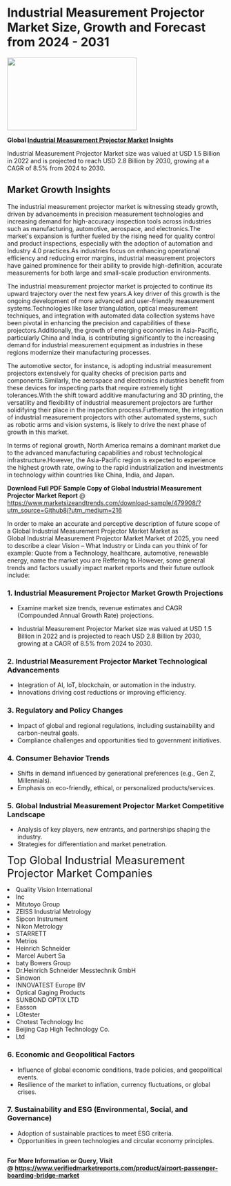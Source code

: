 <H1>Industrial Measurement Projector Market Size, Growth and Forecast from 2024 - 2031</H1><img class="aligncenter size-medium wp-image-584254" src="https://thirdeyenews.in/wp-content/uploads/2024/09/Global-Market-Research-300x168.jpeg" alt="" width="300" height="168" /><p><strong>Global&nbsp;<a href="https://www.marketsizeandtrends.com/download-sample/479908/?utm_source=Github8j?utm_medium=216">Industrial Measurement Projector Market</a> Insights</strong></p><p>Industrial Measurement Projector Market size was valued at USD 1.5 Billion in 2022 and is projected to reach USD 2.8 Billion by 2030, growing at a CAGR of 8.5% from 2024 to 2030.</p><p><h2>Market Growth Insights</h2> <p>The industrial measurement projector market is witnessing steady growth, driven by advancements in precision measurement technologies and increasing demand for high-accuracy inspection tools across industries such as manufacturing, automotive, aerospace, and electronics.The market's expansion is further fueled by the rising need for quality control and product inspections, especially with the adoption of automation and Industry 4.0 practices.As industries focus on enhancing operational efficiency and reducing error margins, industrial measurement projectors have gained prominence for their ability to provide high-definition, accurate measurements for both large and small-scale production environments.</p> <p>The industrial measurement projector market is projected to continue its upward trajectory over the next few years.A key driver of this growth is the ongoing development of more advanced and user-friendly measurement systems.Technologies like laser triangulation, optical measurement techniques, and integration with automated data collection systems have been pivotal in enhancing the precision and capabilities of these projectors.Additionally, the growth of emerging economies in Asia-Pacific, particularly China and India, is contributing significantly to the increasing demand for industrial measurement equipment as industries in these regions modernize their manufacturing processes.</p> <p>The automotive sector, for instance, is adopting industrial measurement projectors extensively for quality checks of precision parts and components.Similarly, the aerospace and electronics industries benefit from these devices for inspecting parts that require extremely tight tolerances.With the shift toward additive manufacturing and 3D printing, the versatility and flexibility of industrial measurement projectors are further solidifying their place in the inspection process.Furthermore, the integration of industrial measurement projectors with other automated systems, such as robotic arms and vision systems, is likely to drive the next phase of growth in this market.</p> <p>In terms of regional growth, North America remains a dominant market due to the advanced manufacturing capabilities and robust technological infrastructure.However, the Asia-Pacific region is expected to experience the highest growth rate, owing to the rapid industrialization and investments in technology within countries like China, India, and Japan.</p> <p><span class=""><strong>Download Full PDF Sample Copy of Global Industrial Measurement Projector Market Report</strong> @ <a href="https://www.marketsizeandtrends.com/download-sample/479908/?utm_source=Github8j?utm_medium=216" target="_blank">https://www.marketsizeandtrends.com/download-sample/479908/?utm_source=Github8j?utm_medium=216</a></span></p><p>In order to make an accurate and perceptive description of future scope of a Global&nbsp;Industrial Measurement Projector Market Market as Global&nbsp;Industrial Measurement Projector Market Market of 2025, you need to describe a clear Vision &ndash; What Industry or Linda can you think of for example: Quote from a Technology, healthcare, automotive, renewable energy, name the market you are Reffering to.However, some general trends and factors usually impact market reports and their future outlook include:</p><h3>1.&nbsp;<strong>Industrial Measurement Projector Market Growth Projections</strong></h3><ul><li>Examine market size trends, revenue estimates and CAGR (Compounded Annual Growth Rate) projections.</li><li><p>Industrial Measurement Projector Market size was valued at USD 1.5 Billion in 2022 and is projected to reach USD 2.8 Billion by 2030, growing at a CAGR of 8.5% from 2024 to 2030.</p></li></ul><h3>2.&nbsp;<strong>Industrial Measurement Projector Market Technological Advancements</strong></h3><ul><li>Integration of AI, IoT, blockchain, or automation in the industry.</li><li>Innovations driving cost reductions or improving efficiency.</li></ul><h3>3.&nbsp;<strong>Regulatory and Policy Changes</strong></h3><ul><li>Impact of global and regional regulations, including sustainability and carbon-neutral goals.</li><li>Compliance challenges and opportunities tied to government initiatives.</li></ul><h3>4.&nbsp;<strong>Consumer Behavior Trends</strong></h3><ul><li>Shifts in demand influenced by generational preferences (e.g., Gen Z, Millennials).</li><li>Emphasis on eco-friendly, ethical, or personalized products/services.</li></ul><h3>5.&nbsp;<strong>Global Industrial Measurement Projector Market Competitive Landscape</strong></h3><ul><li>Analysis of key players, new entrants, and partnerships shaping the industry.</li><li>Strategies for differentiation and market penetration.</li></ul><p data-pm-slice="1 1 []"><span style="color: inherit; font-family: inherit; font-size: 25px;">Top Global Industrial Measurement Projector Market Companies</span></p><div class="" data-test-id=""><p><li>Quality Vision International</li><li> Inc</li><li> Mitutoyo Group</li><li> ZEISS Industrial Metrology</li><li> Sipcon Instrument</li><li> Nikon Metrology</li><li> STARRETT</li><li> Metrios</li><li> Heinrich Schneider</li><li> Marcel Aubert Sa</li><li> baty Bowers Group</li><li> Dr.Heinrich Schneider Messtechnik GmbH</li><li> Sinowon</li><li> INNOVATEST Europe BV</li><li> Optical Gaging Products</li><li> SUNBOND OPTIX LTD</li><li> Easson</li><li> LGtester</li><li> Chotest Technology Inc</li><li> Beijing Cap High Technology Co.</li><li>Ltd</li></p></div><h3>6.&nbsp;<strong>Economic and Geopolitical Factors</strong></h3><ul><li>Influence of global economic conditions, trade policies, and geopolitical events.</li><li>Resilience of the market to inflation, currency fluctuations, or global crises.</li></ul><h3>7.&nbsp;<strong>Sustainability and ESG (Environmental, Social, and Governance)</strong></h3><ul><li>Adoption of sustainable practices to meet ESG criteria.</li><li>Opportunities in green technologies and circular economy principles.</li></ul><h2><strong style="font-size: 14px;">For More Information or Query, Visit @&nbsp;</strong><a style="background-color: #ffffff; font-size: 14px;" href="https://www.marketsizeandtrends.com/report/industrial-measurement-projector-market/" target="_blank">https://www.verifiedmarketreports.com/product/airport-passenger-boarding-bridge-market</a></h2>